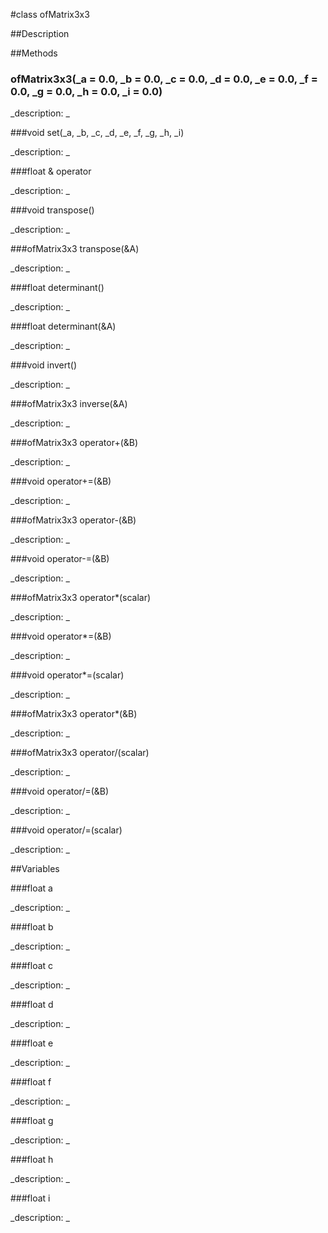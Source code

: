 #class ofMatrix3x3


##Description












##Methods



### ofMatrix3x3(_a = 0.0, _b = 0.0, _c = 0.0, _d = 0.0, _e = 0.0, _f = 0.0, _g = 0.0, _h = 0.0, _i = 0.0)

<!--

_syntax: ofMatrix3x3(_a = 0.0, _b = 0.0, _c = 0.0, _d = 0.0, _e = 0.0, _f = 0.0, _g = 0.0, _h = 0.0, _i = 0.0)_

_name: ofMatrix3x3_

_returns: _

_returns_description: _

_parameters: float _a=0.0, float _b=0.0, float _c=0.0, float _d=0.0, float _e=0.0, float _f=0.0, float _g=0.0, float _h=0.0, float _i=0.0_

_access: public_

_version_started: 007_

_version_deprecated: _

_summary: _

_constant: False_

_static: no_

_visible: True_

_advanced: False_



-->

_description: _














###void set(_a, _b, _c, _d, _e, _f, _g, _h, _i)

<!--

_syntax: set(_a, _b, _c, _d, _e, _f, _g, _h, _i)_

_name: set_

_returns: void_

_returns_description: _

_parameters: float _a, float _b, float _c, float _d, float _e, float _f, float _g, float _h, float _i_

_access: public_

_version_started: 007_

_version_deprecated: _

_summary: _

_constant: False_

_static: no_

_visible: True_

_advanced: False_



-->

_description: _














###float & operator[](&index)

<!--

_syntax: operator[](&index)_

_name: operator[]_

_returns: float &_

_returns_description: _

_parameters: const int &index_

_access: public_

_version_started: 007_

_version_deprecated: _

_summary: _

_constant: False_

_static: no_

_visible: True_

_advanced: False_



-->

_description: _














###void transpose()

<!--

_syntax: transpose()_

_name: transpose_

_returns: void_

_returns_description: _

_parameters: _

_access: public_

_version_started: 007_

_version_deprecated: _

_summary: _

_constant: False_

_static: no_

_visible: True_

_advanced: False_



-->

_description: _














###ofMatrix3x3 transpose(&A)

<!--

_syntax: transpose(&A)_

_name: transpose_

_returns: ofMatrix3x3_

_returns_description: _

_parameters: const ofMatrix3x3 &A_

_access: public_

_version_started: 007_

_version_deprecated: _

_summary: _

_constant: False_

_static: no_

_visible: True_

_advanced: False_



-->

_description: _














###float determinant()

<!--

_syntax: determinant()_

_name: determinant_

_returns: float_

_returns_description: _

_parameters: _

_access: public_

_version_started: 007_

_version_deprecated: _

_summary: _

_constant: False_

_static: no_

_visible: True_

_advanced: False_



-->

_description: _














###float determinant(&A)

<!--

_syntax: determinant(&A)_

_name: determinant_

_returns: float_

_returns_description: _

_parameters: const ofMatrix3x3 &A_

_access: public_

_version_started: 007_

_version_deprecated: _

_summary: _

_constant: False_

_static: no_

_visible: True_

_advanced: False_



-->

_description: _














###void invert()

<!--

_syntax: invert()_

_name: invert_

_returns: void_

_returns_description: _

_parameters: _

_access: public_

_version_started: 007_

_version_deprecated: _

_summary: _

_constant: False_

_static: no_

_visible: True_

_advanced: False_



-->

_description: _














###ofMatrix3x3 inverse(&A)

<!--

_syntax: inverse(&A)_

_name: inverse_

_returns: ofMatrix3x3_

_returns_description: _

_parameters: const ofMatrix3x3 &A_

_access: public_

_version_started: 007_

_version_deprecated: _

_summary: _

_constant: False_

_static: no_

_visible: True_

_advanced: False_



-->

_description: _














###ofMatrix3x3 operator+(&B)

<!--

_syntax: operator+(&B)_

_name: operator+_

_returns: ofMatrix3x3_

_returns_description: _

_parameters: const ofMatrix3x3 &B_

_access: public_

_version_started: 007_

_version_deprecated: _

_summary: _

_constant: False_

_static: no_

_visible: True_

_advanced: False_



-->

_description: _














###void operator+=(&B)

<!--

_syntax: operator+=(&B)_

_name: operator+=_

_returns: void_

_returns_description: _

_parameters: const ofMatrix3x3 &B_

_access: public_

_version_started: 007_

_version_deprecated: _

_summary: _

_constant: False_

_static: no_

_visible: True_

_advanced: False_



-->

_description: _














###ofMatrix3x3 operator-(&B)

<!--

_syntax: operator-(&B)_

_name: operator-_

_returns: ofMatrix3x3_

_returns_description: _

_parameters: const ofMatrix3x3 &B_

_access: public_

_version_started: 007_

_version_deprecated: _

_summary: _

_constant: False_

_static: no_

_visible: True_

_advanced: False_



-->

_description: _














###void operator-=(&B)

<!--

_syntax: operator-=(&B)_

_name: operator-=_

_returns: void_

_returns_description: _

_parameters: const ofMatrix3x3 &B_

_access: public_

_version_started: 007_

_version_deprecated: _

_summary: _

_constant: False_

_static: no_

_visible: True_

_advanced: False_



-->

_description: _














###ofMatrix3x3 operator*(scalar)

<!--

_syntax: operator*(scalar)_

_name: operator*_

_returns: ofMatrix3x3_

_returns_description: _

_parameters: float scalar_

_access: public_

_version_started: 007_

_version_deprecated: _

_summary: _

_constant: False_

_static: no_

_visible: True_

_advanced: False_



-->

_description: _














###void operator*=(&B)

<!--

_syntax: operator*=(&B)_

_name: operator*=_

_returns: void_

_returns_description: _

_parameters: const ofMatrix3x3 &B_

_access: public_

_version_started: 007_

_version_deprecated: _

_summary: _

_constant: False_

_static: no_

_visible: True_

_advanced: False_



-->

_description: _














###void operator*=(scalar)

<!--

_syntax: operator*=(scalar)_

_name: operator*=_

_returns: void_

_returns_description: _

_parameters: float scalar_

_access: public_

_version_started: 007_

_version_deprecated: _

_summary: _

_constant: False_

_static: no_

_visible: True_

_advanced: False_



-->

_description: _














###ofMatrix3x3 operator*(&B)

<!--

_syntax: operator*(&B)_

_name: operator*_

_returns: ofMatrix3x3_

_returns_description: _

_parameters: const ofMatrix3x3 &B_

_access: public_

_version_started: 007_

_version_deprecated: _

_summary: _

_constant: False_

_static: no_

_visible: True_

_advanced: False_



-->

_description: _














###ofMatrix3x3 operator/(scalar)

<!--

_syntax: operator/(scalar)_

_name: operator/_

_returns: ofMatrix3x3_

_returns_description: _

_parameters: float scalar_

_access: public_

_version_started: 007_

_version_deprecated: _

_summary: _

_constant: False_

_static: no_

_visible: True_

_advanced: False_



-->

_description: _














###void operator/=(&B)

<!--

_syntax: operator/=(&B)_

_name: operator/=_

_returns: void_

_returns_description: _

_parameters: const ofMatrix3x3 &B_

_access: public_

_version_started: 007_

_version_deprecated: _

_summary: _

_constant: False_

_static: no_

_visible: True_

_advanced: False_



-->

_description: _














###void operator/=(scalar)

<!--

_syntax: operator/=(scalar)_

_name: operator/=_

_returns: void_

_returns_description: _

_parameters: float scalar_

_access: public_

_version_started: 007_

_version_deprecated: _

_summary: _

_constant: False_

_static: no_

_visible: True_

_advanced: False_



-->

_description: _














##Variables



###float a

<!--

_name: a_

_type: float_

_access: public_

_version_started: 007_

_version_deprecated: _

_summary: _

_visible: True_

_constant: True_

_advanced: False_



-->

_description: _














###float b

<!--

_name: b_

_type: float_

_access: public_

_version_started: 007_

_version_deprecated: _

_summary: _

_visible: True_

_constant: True_

_advanced: False_



-->

_description: _














###float c

<!--

_name: c_

_type: float_

_access: public_

_version_started: 007_

_version_deprecated: _

_summary: _

_visible: True_

_constant: True_

_advanced: False_



-->

_description: _














###float d

<!--

_name: d_

_type: float_

_access: public_

_version_started: 007_

_version_deprecated: _

_summary: _

_visible: True_

_constant: True_

_advanced: False_



-->

_description: _














###float e

<!--

_name: e_

_type: float_

_access: public_

_version_started: 007_

_version_deprecated: _

_summary: _

_visible: True_

_constant: True_

_advanced: False_



-->

_description: _














###float f

<!--

_name: f_

_type: float_

_access: public_

_version_started: 007_

_version_deprecated: _

_summary: _

_visible: True_

_constant: True_

_advanced: False_



-->

_description: _














###float g

<!--

_name: g_

_type: float_

_access: public_

_version_started: 007_

_version_deprecated: _

_summary: _

_visible: True_

_constant: True_

_advanced: False_



-->

_description: _














###float h

<!--

_name: h_

_type: float_

_access: public_

_version_started: 007_

_version_deprecated: _

_summary: _

_visible: True_

_constant: True_

_advanced: False_



-->

_description: _














###float i

<!--

_name: i_

_type: float_

_access: public_

_version_started: 007_

_version_deprecated: _

_summary: _

_visible: True_

_constant: True_

_advanced: False_



-->

_description: _














